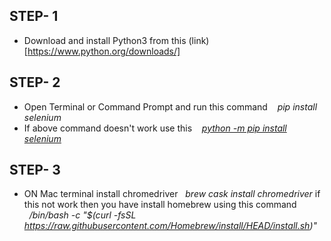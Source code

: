 ## STEP- 1
 - Download and install Python3 from this (link)[https://www.python.org/downloads/]
 
## STEP- 2
  - Open Terminal or Command Prompt and run this command  &nbsp;&nbsp; *pip install selenium*
  - If above command doesn't work use this &nbsp;&nbsp; *<u>python -m pip install selenium</u>*
  
## STEP- 3
   - ON Mac terminal install chromedriver &nbsp;&nbsp;*brew cask install chromedriver* if this not work then you have install homebrew using this command &nbsp;&nbsp;*/bin/bash -c "$(curl -fsSL https://raw.githubusercontent.com/Homebrew/install/HEAD/install.sh)"*
  
